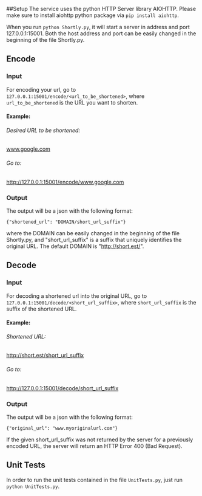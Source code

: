 ##Setup
The service uses the python HTTP Server library AIOHTTP.
Please make sure to install aiohttp python package via `pip install aiohttp`.

When you run `python Shortly.py`, it will start a server in address and port 127.0.0.1:15001.
Both the host address and port can be easily changed in the beginning of the file Shortly.py.

## Encode
### Input

For encoding your url, go to `127.0.0.1:15001/encode/<url_to_be_shortened>`,
where `url_to_be_shortened` is the URL you want to shorten.

#### Example:
###### Desired URL to be shortened: 
www.google.com
###### Go to: 
http://127.0.0.1:15001/encode/www.google.com

### Output
The output will be a json with the following format:

`{"shortened_url": "DOMAIN/short_url_suffix"}`

where the DOMAIN can be easily changed in the beginning of the file Shortly.py, and "short_url_suffix" 
is a suffix that uniquely identifies the original URL. The default DOMAIN is "http://short.est/".

## Decode
### Input
For decoding a shortened url into the original URL, go to `127.0.0.1:15001/decode/<short_url_suffix>`,
where `short_url_suffix` is the suffix of the shortened URL.

#### Example:
###### Shortened URL:
http://short.est/short_url_suffix
###### Go to: 
http://127.0.0.1:15001/decode/short_url_suffix

### Output
The output will be a json with the following format:

`{"original_url": "www.myoriginalurl.com"}`

If the given short_url_suffix was not returned by the server for a previously encoded URL, the server will return an
HTTP Error 400 (Bad Request).

## Unit Tests

In order to run the unit tests contained in the file `UnitTests.py`, just run `python UnitTests.py`.

